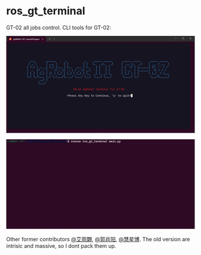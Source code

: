 # ros_gt_terminal
GT-02 all jobs control.
CLI tools for GT-02:

![Welcom](misc/welcome.png)

![Record and nav example](misc/terminal.gif)

Other former contributors [@艾雨翾](https://github.com/aiyux), [@郭肖阳](https://github.com/320180940961), [@慧星博](https://github.com/assasin831). The old version are intrisic and massive, so I dont pack them up.

